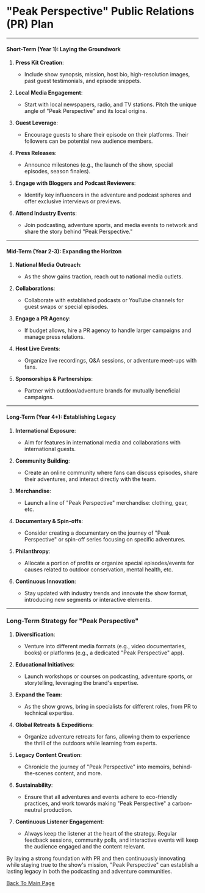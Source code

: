 #  "Peak Perspective" Public Relations (PR) Plan

---

#### **Short-Term (Year 1): Laying the Groundwork**

1. **Press Kit Creation**:
   - Include show synopsis, mission, host bio, high-resolution images, past guest testimonials, and episode snippets.
  
2. **Local Media Engagement**:
   - Start with local newspapers, radio, and TV stations. Pitch the unique angle of "Peak Perspective" and its local origins.
  
3. **Guest Leverage**:
   - Encourage guests to share their episode on their platforms. Their followers can be potential new audience members.
  
4. **Press Releases**:
   - Announce milestones (e.g., the launch of the show, special episodes, season finales).
  
5. **Engage with Bloggers and Podcast Reviewers**:
   - Identify key influencers in the adventure and podcast spheres and offer exclusive interviews or previews.

6. **Attend Industry Events**:
   - Join podcasting, adventure sports, and media events to network and share the story behind "Peak Perspective."

---

#### **Mid-Term (Year 2-3): Expanding the Horizon**

1. **National Media Outreach**:
   - As the show gains traction, reach out to national media outlets.
  
2. **Collaborations**:
   - Collaborate with established podcasts or YouTube channels for guest swaps or special episodes.

3. **Engage a PR Agency**:
   - If budget allows, hire a PR agency to handle larger campaigns and manage press relations.

4. **Host Live Events**:
   - Organize live recordings, Q&A sessions, or adventure meet-ups with fans.

5. **Sponsorships & Partnerships**:
   - Partner with outdoor/adventure brands for mutually beneficial campaigns.

---

#### **Long-Term (Year 4+): Establishing Legacy**

1. **International Exposure**:
   - Aim for features in international media and collaborations with international guests.

2. **Community Building**:
   - Create an online community where fans can discuss episodes, share their adventures, and interact directly with the team.

3. **Merchandise**:
   - Launch a line of "Peak Perspective" merchandise: clothing, gear, etc.

4. **Documentary & Spin-offs**:
   - Consider creating a documentary on the journey of "Peak Perspective" or spin-off series focusing on specific adventures.

5. **Philanthropy**:
   - Allocate a portion of profits or organize special episodes/events for causes related to outdoor conservation, mental health, etc.

6. **Continuous Innovation**:
   - Stay updated with industry trends and innovate the show format, introducing new segments or interactive elements.

---

### Long-Term Strategy for "Peak Perspective"

1. **Diversification**:
   - Venture into different media formats (e.g., video documentaries, books) or platforms (e.g., a dedicated "Peak Perspective" app).

2. **Educational Initiatives**:
   - Launch workshops or courses on podcasting, adventure sports, or storytelling, leveraging the brand's expertise.

3. **Expand the Team**:
   - As the show grows, bring in specialists for different roles, from PR to technical expertise.

4. **Global Retreats & Expeditions**:
   - Organize adventure retreats for fans, allowing them to experience the thrill of the outdoors while learning from experts.

5. **Legacy Content Creation**:
   - Chronicle the journey of "Peak Perspective" into memoirs, behind-the-scenes content, and more.

6. **Sustainability**:
   - Ensure that all adventures and events adhere to eco-friendly practices, and work towards making "Peak Perspective" a carbon-neutral production.

7. **Continuous Listener Engagement**:
   - Always keep the listener at the heart of the strategy. Regular feedback sessions, community polls, and interactive events will keep the audience engaged and the content relevant.

By laying a strong foundation with PR and then continuously innovating while staying true to the show's mission, "Peak Perspective" can establish a lasting legacy in both the podcasting and adventure communities.

[Back To Main Page](/README.md)
